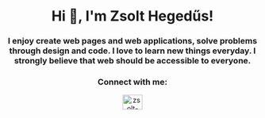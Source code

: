 <h1 align="center">Hi 👋, I'm Zsolt Hegedűs!</h1>
<h3 align="center">I enjoy create web pages and web applications, solve problems through design and code. I love to learn new things everyday. I strongly believe that web should be accessible to everyone.</h3>

<h3 align="center">Connect with me:</h3>
<p align="center">
<a href="https://linkedin.com/in/zsolt-hegedus87" target="blank"><img align="center" src="https://raw.githubusercontent.com/rahuldkjain/github-profile-readme-generator/master/src/images/icons/Social/linked-in-alt.svg" alt="zsolt-hegedus87" height="30" width="40" /></a>
</p>
